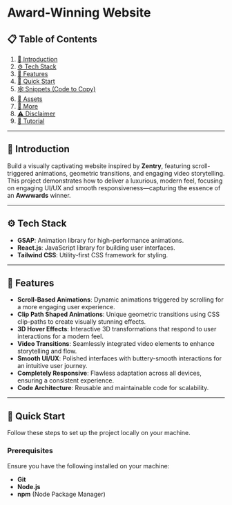 # Award-Winning Website

## 📋 Table of Contents
1. [🤖 Introduction](#-introduction)
2. [⚙️ Tech Stack](#%EF%B8%8F-tech-stack)
3. [🔋 Features](#-features)
4. [🤸 Quick Start](#-quick-start)
5. [🕸️ Snippets (Code to Copy)](#%EF%B8%8F-snippets-code-to-copy)
6. [🔗 Assets](#-assets)
7. [🚀 More](#-more)
8. [⚠️ Disclaimer](#%EF%B8%8F-disclaimer)
9. [🚨 Tutorial](#%F0%9F%9A%A8-tutorial)

---

## 🤖 Introduction

Build a visually captivating website inspired by **Zentry**, featuring scroll-triggered animations, geometric transitions, and engaging video storytelling. This project demonstrates how to deliver a luxurious, modern feel, focusing on engaging UI/UX and smooth responsiveness—capturing the essence of an **Awwwards** winner.

---

## ⚙️ Tech Stack

- **GSAP**: Animation library for high-performance animations.
- **React.js**: JavaScript library for building user interfaces.
- **Tailwind CSS**: Utility-first CSS framework for styling.

---

## 🔋 Features

- **Scroll-Based Animations**: Dynamic animations triggered by scrolling for a more engaging user experience.
- **Clip Path Shaped Animations**: Unique geometric transitions using CSS clip-paths to create visually stunning effects.
- **3D Hover Effects**: Interactive 3D transformations that respond to user interactions for a modern feel.
- **Video Transitions**: Seamlessly integrated video elements to enhance storytelling and flow.
- **Smooth UI/UX**: Polished interfaces with buttery-smooth interactions for an intuitive user journey.
- **Completely Responsive**: Flawless adaptation across all devices, ensuring a consistent experience.
- **Code Architecture**: Reusable and maintainable code for scalability.

---

## 🤸 Quick Start

Follow these steps to set up the project locally on your machine.

### Prerequisites

Ensure you have the following installed on your machine:
- **Git**
- **Node.js**
- **npm** (Node Package Manager)
